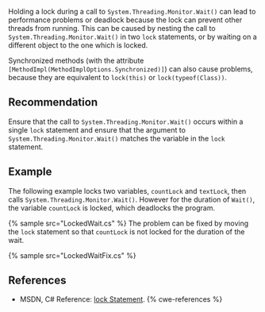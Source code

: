 Holding a lock during a call to `System.Threading.Monitor.Wait()` can lead to performance problems or deadlock because the lock can prevent other threads from running. This can be caused by nesting the call to `System.Threading.Monitor.Wait()` in two `lock` statements, or by waiting on a different object to the one which is locked.

Synchronized methods (with the attribute `[MethodImpl(MethodImplOptions.Synchronized)]`) can also cause problems, because they are equivalent to `lock(this)` or `lock(typeof(Class))`.


## Recommendation
Ensure that the call to `System.Threading.Monitor.Wait()` occurs within a single `lock` statement and ensure that the argument to `System.Threading.Monitor.Wait()` matches the variable in the `lock` statement.


## Example
The following example locks two variables, `countLock` and `textLock`, then calls `System.Threading.Monitor.Wait()`. However for the duration of `Wait()`, the variable `countLock` is locked, which deadlocks the program.

{% sample src="LockedWait.cs" %}
The problem can be fixed by moving the `lock` statement so that `countLock` is not locked for the duration of the wait.

{% sample src="LockedWaitFix.cs" %}

## References
* MSDN, C\# Reference: [lock Statement](http://msdn.microsoft.com/en-gb/library/c5kehkcz.aspx).
{% cwe-references %}

